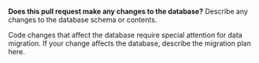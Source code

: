 **Does this pull request make any changes to the database?**
Describe any changes to the database schema or contents.

Code changes that affect the database require special attention for data migration.
If your change affects the database, describe the migration plan here.
